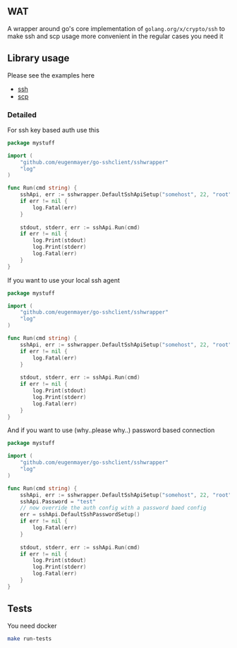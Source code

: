 ## WAT

A wrapper around go's core implementation of `golang.org/x/crypto/ssh` to make ssh and scp usage more convenient in the regular cases you need it

## Library usage

Please see the examples here
 - [ssh](https://github.com/EugenMayer/go-antibash-boilerplate/blob/master/cmd/myssh.go)
 - [scp](https://github.com/EugenMayer/go-antibash-boilerplate/blob/master/cmd/myscp.go)
 


### Detailed
For ssh key based auth use this 
```go
package mystuff

import (
	"github.com/eugenmayer/go-sshclient/sshwrapper"
	"log"
)

func Run(cmd string) {
    sshApi, err := sshwrapper.DefaultSshApiSetup("somehost", 22, "root","/home/me/.ssh/id_rsa")    
    if err != nil {
        log.Fatal(err)
    }
    
    stdout, stderr, err := sshApi.Run(cmd)
    if err != nil {
        log.Print(stdout)
        log.Print(stderr)
        log.Fatal(err)
    }
}
```

If you want to use your local ssh agent

```go
package mystuff

import (
	"github.com/eugenmayer/go-sshclient/sshwrapper"
	"log"
)

func Run(cmd string) {
	sshApi, err := sshwrapper.DefaultSshApiSetup("somehost", 22, "root","")    
    if err != nil {
        log.Fatal(err)
    }
    
    stdout, stderr, err := sshApi.Run(cmd)
    if err != nil {
        log.Print(stdout)
        log.Print(stderr)
        log.Fatal(err)
    }
}
```

And if you want to use (why..please why..) password based connection

```go
package mystuff

import (
	"github.com/eugenmayer/go-sshclient/sshwrapper"
	"log"
)

func Run(cmd string) {
    sshApi, err := sshwrapper.DefaultSshApiSetup("somehost", 22, "root","")
    sshApi.Password = "test"
    // now override the auth config with a password baed config
    err = sshApi.DefaultSshPasswordSetup()
    if err != nil {
        log.Fatal(err)
    }
    
    stdout, stderr, err := sshApi.Run(cmd)
    if err != nil {
        log.Print(stdout)
        log.Print(stderr)
        log.Fatal(err)
    }
}
```


## Tests

You need docker

```bash
make run-tests
```

